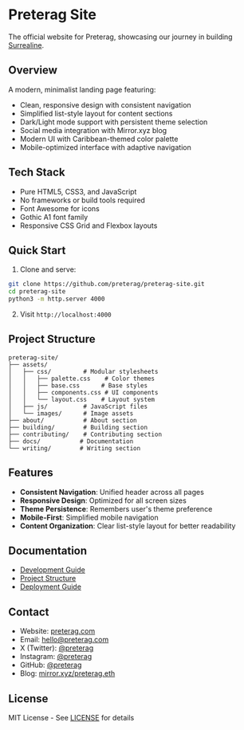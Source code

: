 # Preterag Site

The official website for Preterag, showcasing our journey in building [Surrealine](https://surrealine.com).

## Overview

A modern, minimalist landing page featuring:
- Clean, responsive design with consistent navigation
- Simplified list-style layout for content sections
- Dark/Light mode support with persistent theme selection
- Social media integration with Mirror.xyz blog
- Modern UI with Caribbean-themed color palette
- Mobile-optimized interface with adaptive navigation

## Tech Stack

- Pure HTML5, CSS3, and JavaScript
- No frameworks or build tools required
- Font Awesome for icons
- Gothic A1 font family
- Responsive CSS Grid and Flexbox layouts

## Quick Start

1. Clone and serve:
```bash
git clone https://github.com/preterag/preterag-site.git
cd preterag-site
python3 -m http.server 4000
```

2. Visit `http://localhost:4000`

## Project Structure

```
preterag-site/
├── assets/
│   ├── css/         # Modular stylesheets
│   │   ├── palette.css    # Color themes
│   │   ├── base.css      # Base styles
│   │   ├── components.css # UI components
│   │   └── layout.css    # Layout system
│   ├── js/          # JavaScript files
│   └── images/      # Image assets
├── about/           # About section
├── building/        # Building section
├── contributing/    # Contributing section
├── docs/           # Documentation
└── writing/        # Writing section
```

## Features

- **Consistent Navigation**: Unified header across all pages
- **Responsive Design**: Optimized for all screen sizes
- **Theme Persistence**: Remembers user's theme preference
- **Mobile-First**: Simplified mobile navigation
- **Content Organization**: Clear list-style layout for better readability

## Documentation

- [Development Guide](docs/DEVELOPMENT.md)
- [Project Structure](docs/PROJECT_STRUCTURE.md)
- [Deployment Guide](docs/DEPLOYMENT.md)

## Contact

- Website: [preterag.com](https://preterag.com)
- Email: [hello@preterag.com](mailto:hello@preterag.com)
- X (Twitter): [@preterag](https://x.com/preterag)
- Instagram: [@preterag](https://instagram.com/preterag)
- GitHub: [@preterag](https://github.com/preterag)
- Blog: [mirror.xyz/preterag.eth](https://mirror.xyz/preterag.eth)

## License

MIT License - See [LICENSE](LICENSE) for details 
